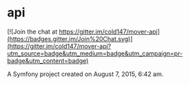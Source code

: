 api
===

[![Join the chat at https://gitter.im/cold147/mover-api](https://badges.gitter.im/Join%20Chat.svg)](https://gitter.im/cold147/mover-api?utm_source=badge&utm_medium=badge&utm_campaign=pr-badge&utm_content=badge)

A Symfony project created on August 7, 2015, 6:42 am.
